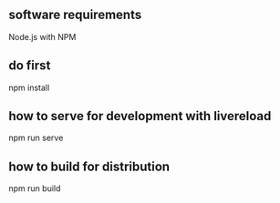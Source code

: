 ## software requirements
Node.js with NPM

## do first
npm install

## how to serve for development with livereload
npm run serve

## how to build for distribution
npm run build


